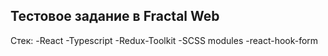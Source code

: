 ## Тестовое задание в Fractal Web

Стек:
-React
-Typescript
-Redux-Toolkit
-SCSS modules
-react-hook-form
